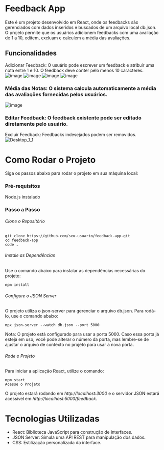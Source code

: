 # Feedback App
Este é um projeto desenvolvido em React, onde os feedbacks são gerenciados com dados inseridos e buscados de um arquivo local db.json. O projeto permite que os usuários adicionem feedbacks com uma avaliação de 1 a 10, editem, excluam e calculem a média das avaliações.

## Funcionalidades
Adicionar Feedback: O usuário pode escrever um feedback e atribuir uma nota entre 1 e 10. O feedback deve conter pelo menos 10 caracteres.
![image](https://github.com/user-attachments/assets/ce46c4e6-2fc3-4bfe-9343-6c1b95249a8a)
![image](https://github.com/user-attachments/assets/46e0b3da-72bc-4aa6-bfc1-b64b01bc8d1b)
![image](https://github.com/user-attachments/assets/b8987f17-3140-4a1c-8760-8f918dc1ac28)
![image](https://github.com/user-attachments/assets/d1b06989-610c-4862-9be4-d32032b75253)

### Média das Notas: O sistema calcula automaticamente a média das avaliações fornecidas pelos usuários.
![image](https://github.com/user-attachments/assets/4a3e09c2-6480-4ab4-a2c6-f5ff519224ca)


### Editar Feedback: O feedback existente pode ser editado diretamente pelo usuário.

Excluir Feedback: Feedbacks indesejados podem ser removidos.
![Desktop_1_1](https://github.com/user-attachments/assets/f20079ac-12d0-4c0e-8863-1cb989d2f636)


# Como Rodar o Projeto
Siga os passos abaixo para rodar o projeto em sua máquina local:

### Pré-requisitos
Node.js instalado

### Passo a Passo
###### Clone o Repositório

```
git clone https://github.com/seu-usuario/feedback-app.git
cd feedback-app
code .
```
###### Instale as Dependências

Use o comando abaixo para instalar as dependências necessárias do projeto:

```
npm install
```

###### Configure o JSON Server

O projeto utiliza o json-server para gerenciar o arquivo db.json. Para rodá-lo, use o comando abaixo:

```
npx json-server --watch db.json --port 5000
```
Nota: O projeto está configurado para usar a porta 5000. Caso essa porta já esteja em uso, você pode alterar o número da porta, mas lembre-se de ajustar o arquivo de contexto no projeto para usar a nova porta.

###### Rode o Projeto

Para iniciar a aplicação React, utilize o comando:

```
npm start
Acesse o Projeto
```

O projeto estará rodando em *http://localhost:3000* e o servidor JSON estará acessível em *http://localhost:5000/feedback*.

# Tecnologias Utilizadas
- React: Biblioteca JavaScript para construção de interfaces.
- JSON Server: Simula uma API REST para manipulação dos dados.
- CSS: Estilização personalizada da interface.
